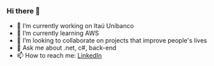### Hi there 👋

- 🔭 I’m currently working on Itaú Unibanco
- 🌱 I’m currently learning AWS
- 👯 I’m looking to collaborate on projects that improve people's lives
- 💬 Ask me about .net, c#, back-end
- 📫 How to reach me: [LinkedIn](https://www.linkedin.com/in/camiladiasds/)

